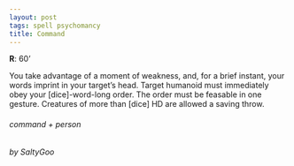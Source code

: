 ```yaml
---
layout: post
tags: spell psychomancy
title: Command
---
```

**R**: 60’

You take advantage of a moment of weakness, and, for a brief instant, your words imprint in your target’s head. Target humanoid must immediately obey your [dice]-word-long order. The order must be feasable in one gesture. Creatures of more than [dice] HD are allowed a saving throw.

###### command + person
###### by SaltyGoo
